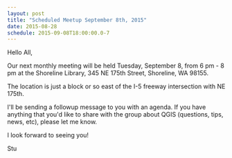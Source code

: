 ```yaml
---
layout: post
title: "Scheduled Meetup September 8th, 2015"
date: 2015-08-28
schedule: 2015-09-08T18:00:00.0-7
---
```


Hello All,

Our next monthly meeting will be held Tuesday, September 8, from 6 pm - 8 pm at the Shoreline Library, 345 NE 175th Street, Shoreline, WA 98155.

The location is just a block or so east of the I-5 freeway intersection with NE 175th.

I'll be sending a followup message to you with an agenda.  If you have anything that you'd like to share with the group about QGIS (questions, tips, news, etc), please let me know.

I look forward to seeing you!

Stu
